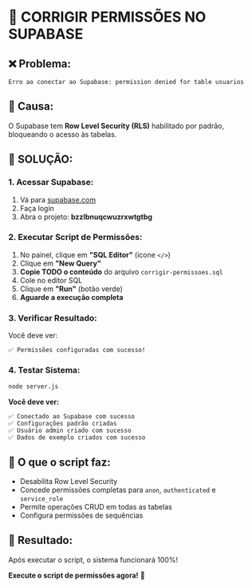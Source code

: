 # 🔧 CORRIGIR PERMISSÕES NO SUPABASE

## ❌ **Problema:**
```
Erro ao conectar ao Supabase: permission denied for table usuarios
```

## 🎯 **Causa:**
O Supabase tem **Row Level Security (RLS)** habilitado por padrão, bloqueando o acesso às tabelas.

## 🚀 **SOLUÇÃO:**

### 1. **Acessar Supabase:**
1. Vá para [supabase.com](https://supabase.com)
2. Faça login
3. Abra o projeto: **bzzlbnuqcwuzrxwtgtbg**

### 2. **Executar Script de Permissões:**
1. No painel, clique em **"SQL Editor"** (ícone `</>`)
2. Clique em **"New Query"**
3. **Copie TODO o conteúdo** do arquivo `corrigir-permissoes.sql`
4. Cole no editor SQL
5. Clique em **"Run"** (botão verde)
6. **Aguarde a execução completa**

### 3. **Verificar Resultado:**
Você deve ver:
```
✅ Permissões configuradas com sucesso!
```

### 4. **Testar Sistema:**
```bash
node server.js
```

**Você deve ver:**
```
✅ Conectado ao Supabase com sucesso
✅ Configurações padrão criadas
✅ Usuário admin criado com sucesso
✅ Dados de exemplo criados com sucesso
```

## 🔧 **O que o script faz:**
- Desabilita Row Level Security
- Concede permissões completas para `anon`, `authenticated` e `service_role`
- Permite operações CRUD em todas as tabelas
- Configura permissões de sequências

## 🎯 **Resultado:**
Após executar o script, o sistema funcionará 100%!

**Execute o script de permissões agora!** 🚀
